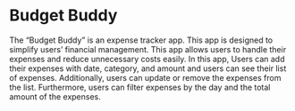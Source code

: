 # Budget Buddy

The “Budget Buddy” is an expense tracker app. This app is designed to simplify users’ financial 
management. This app allows users to handle their expenses and reduce unnecessary costs easily. 
In this app, Users can add their expenses with date, category, and amount and users can see their 
list of expenses. Additionally, users can update or remove the expenses from the list. Furthermore, 
users can filter expenses by the day and the total amount of the expenses.  

